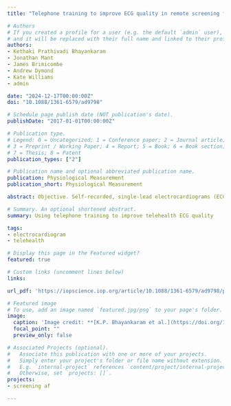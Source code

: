 ```yaml
---
title: "Telephone training to improve ECG quality in remote screening for atrial fibrillation"

# Authors
# If you created a profile for a user (e.g. the default `admin` user), write the username (folder name) here 
# and it will be replaced with their full name and linked to their profile.
authors:
- Kethaki Prathivadi Bhayankaram
- Jonathan Mant
- James Brimicombe
- Andrew Dymond
- Kate Williams
- admin

date: "2024-12-17T00:00:00Z"
doi: "10.1088/1361-6579/ad9798"

# Schedule page publish date (NOT publication's date).
publishDate: "2017-01-01T00:00:00Z"

# Publication type.
# Legend: 0 = Uncategorized; 1 = Conference paper; 2 = Journal article;
# 3 = Preprint / Working Paper; 4 = Report; 5 = Book; 6 = Book section;
# 7 = Thesis; 8 = Patent
publication_types: ["2"]

# Publication name and optional abbreviated publication name.
publication: Physiological Measurement
publication_short: Physiological Measurement

abstract: Objective. Self-recorded, single-lead electrocardiograms (ECGs) are increasingly used to diagnose arrhythmias. However, they can be of variable quality, affecting the reliability of interpretation. In this analysis of ECGs collected in atrial fibrillation screening studies, our aims were to&#58; (i) determine the quality of ECGs when recorded unsupervised; and (ii) investigate whether telephone training improved ECG quality. Approach. Data was obtained from the Screening for Atrial Fibrillation with ECG to Reduce stroke programme, where participants recorded four single-lead ECG traces per day for three weeks using a handheld device. ECG quality was assessed by an automated algorithm, and participants who recorded >25% poor-quality ECGs from days 4?10 of screening were identified for training to improve ECG recording technique. Training was delivered when research team capacity permitted. Main results. 13?741 participants recorded 1127?264 ECGs, of which 41?288 (3.7%) were poor-quality. Most participants (51.5%) did not record any poor-quality ECGs. 1,088 (7.9%) participants met the threshold for training. Of these, 165 participants received training and 923 did not. The median proportion of poor-quality ECGs per participant on days 1?3 was 41.7 (27.3?50.0)% for those who received training and 33.3 (25.0?45.5)% for those who did not. On days 11?21, the median proportions of poor-quality ECGs per participant were significantly lower (p < 0.001) for those who received training, 17.8 (5.0?31.6)%, and those who did not, 14.0 (4.8?30.2)%. Comparing these groups, the mean (95% confidence interval) reduction in proportion of poor-quality ECGs from days 1?3 to days 11?21 was 20.2 (16.8?23.5)% in those who received training and 16.0 (14.7?17.3)% in those who did not (p = 0.396). Significance. Most participants achieved adequate quality ECGs. For those that did not, ECG quality improved over time regardless of whether they received telephone training. Telephone training may therefore not be required to achieve improvements in ECG quality during screening.

# Summary. An optional shortened abstract.
summary: Using telephone training to improve telehealth ECG quality

tags:
- electrocardiogram
- telehealth

# Display this page in the Featured widget?
featured: true

# Custom links (uncomment lines below)
links:

url_pdf: 'https://iopscience.iop.org/article/10.1088/1361-6579/ad9798/pdf'

# Featured image
# To use, add an image named `featured.jpg/png` to your page's folder. 
image:
  caption: 'Image credit: **[K.P. Bhayankaram et al.](https://doi.org/10.1088/1361-6579/ad9798)** ([CC BY 4.0](https://creativecommons.org/licenses/by/4.0/))'
  focal_point: ""
  preview_only: false

# Associated Projects (optional).
#   Associate this publication with one or more of your projects.
#   Simply enter your project's folder or file name without extension.
#   E.g. `internal-project` references `content/project/internal-project/index.md`.
#   Otherwise, set `projects: []`.
projects:
- screening af

---
```

